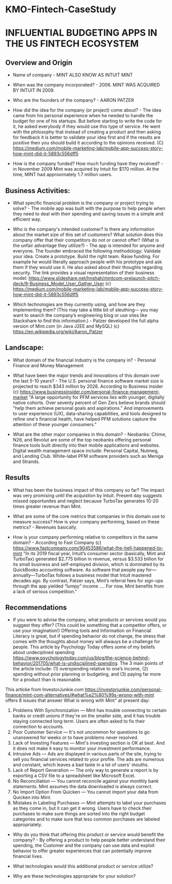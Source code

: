 # KMO-Fintech-CaseStudy
# INFLUENTIAL BUDGETING APPS IN THE US FINTECH ECOSYSTEM

## Overview and Origin

* Name of company - MINT ALSO KNOW AS INTUIT MINT

* When was the company incorporated? - 2006.  MINT WAS ACQUIRED BY INTUIT IN 2009.

* Who are the founders of the company? - AARON PATZER

* How did the idea for the company (or project) come about? - The idea came from his personal experience when he needed to handle the budget for one of his startups. But before starting to write the code for it, he asked everybody if they would use this type of service. He went with the philosophy that instead of creating a product and then asking for feedback it is better to validate your idea first and if the results are positive then you should build it according to the opinions received. (C) https://medium.com/mobile-marketing-lab/mobile-app-success-story-how-mint-did-it-5893c556dff5

* How is the company funded? How much funding have they received? - in November 2009 Mint was acquired by Intuit for $170 million.  At the time, MINT had approximately 1.7 million users.


## Business Activities:

* What specific financial problem is the company or project trying to solve? - The mobile app was built with the purpose to help people when they need to deal with their spending and saving issues in a simple and efficient way.

* Who is the company's intended customer?  Is there any information about the market size of this set of customers?
What solution does this company offer that their competitors do not or cannot offer? (What is the unfair advantage they utilize?) - The app is intended for anyone and everyone.  The founder embraced the following methodology:  Validate your idea.  Create a prototype.  Build the right team.  Raise funding.  For example he would literally approach people with his prototype and ask them if they would use it.  He also asked about their thoughts regarding security.  The link provides a visual representation of their business model: https://www.slideshare.net/hnshah/mintcom-prelaunch-pitch-deck/9-Business_Model_User_Gather_User (c) https://medium.com/mobile-marketing-lab/mobile-app-success-story-how-mint-did-it-5893c556dff5

* Which technologies are they currently using, and how are they implementing them? (This may take a little bit of sleuthing–– you may want to search the company’s engineering blog or use sites like Stackshare to find this information.) - Patzer developed the full alpha version of Mint.com (in Java J2EE and MySQL) (c) https://en.wikipedia.org/wiki/Aaron_Patzer


## Landscape:

* What domain of the financial industry is the company in? - Personal Finance and Money Management

* What have been the major trends and innovations of this domain over the last 5-10 years? - The U.S. personal finance software market size is projected to reach $343 million by 2026. According to Business insider (c) https://www.businessinsider.com/personal-finance-management-market "A large opportunity for PFM services lies with younger, digitally native cohorts. Over seventy percent of Gen Zers believe brands should "help them achieve personal goals and aspirations." And improvements to user experience (UX), data-sharing capabilities, and tools designed to refine one's financial health, have helped PFM solutions capture the attention of these younger consumers."

* What are the other major companies in this domain? - Neobanks: Chime, N26, and Revolut are some of the top neobanks offering personal finance tools built directly into their mobile applications and websites.  Digital wealth management space include: Personal Capital, Nutmeg, and Lending Club.  White-label PFM software providers such as Meniga and Strands.


## Results

* What has been the business impact of this company so far? The impact was very promising until the acquistion by Intuit.  Present day suggests missed opportunites and neglect because TurboTax generates 10-20 times greater revenue than Mint.

* What are some of the core metrics that companies in this domain use to measure success? How is your company performing, based on these metrics? - Revenues basically.

* How is your company performing relative to competitors in the same domain? - According to Fast Company (c) https://www.fastcompany.com/90453586/what-the-hell-happened-to-mint "In its 2019 fiscal year, Intuit’s consumer sector (basically, Mint and TurboTax) generated $2.775 billion in revenue, versus $3.533 billion for its small business and self-employed division, which is dominated by its QuickBooks accounting software.  As software that people pay for—annually—TurboTax follows a business model that Intuit mastered decades ago. By contrast, Patzer says, Mint’s referral fees for sign-ups through the app yielded “lumpy” income .... For now, Mint benefits from a lack of serious competition."


## Recommendations

* If you were to advise the company, what products or services would you suggest they offer? (This could be something that a competitor offers, or use your imagination!) Offering tools and Information on Financial Literacy is great, but if spending behavior do not change, the stress that comes with the thoughts about money will alwauys be a challenge for people.  This article by Psychology Today offers some of my beliefs about undeciplined spending https://www.psychologytoday.com/us/blog/the-science-behind-behavior/201705/what-is-undisciplined-spending.  The 3 main points of the article include:  (1) overspending relative to one’s income, (2) spending without prior planning or budgeting, and (3) paying far more for a product than is reasonable.

This articke from InvestorJunkie.com https://investorjunkie.com/personal-finance/mint-com-alternatives/#what%e2%80%99s-wrong-with-mint offers 8 issues that answer What is wrong with Mint" at present day:
1. Problems With Synchronization — Mint has trouble connecting to certain banks or credit unions if they're on the smaller side, and it has trouble staying connected long term. Users are often asked to fix their connection to accounts.
2. Poor Customer Service — It's not uncommon for questions to go unanswered for weeks or to have problems never resolved.
3. Lack of Investing Features — Mint's investing section is OK at best. And it does not make it easy to monitor your investment performance.
4. Intrusive Ads — Ads are displayed in various parts of the site, trying to sell you financial services related to your profile. The ads are numerous and constant, which leaves a bad taste in a lot of users' mouths.
5. Lack of Report Generation — The only way to generate a report is by exporting a CSV file to a spreadsheet like Microsoft Excel.
6. No Reconciliation — You cannot reconcile against your monthly bank statements. Mint assumes the data downloaded is always correct.
7. No Import Option From Quicken — You cannot import your data from Quicken into Mint.
8. Mistakes in Labeling Purchases — Mint attempts to label your purchases as they come in, but it can get it wrong. Users have to check their purchases to make sure things are sorted into the right budget categories and to make sure that less common purchases are labeled appropriately.

* Why do you think that offering this product or service would benefit the company? - By offering a product to help people better understand their spending, the Customer and the company can use data and exploit behavior to offer greater experiences that can potentially improve financial lives.

* What technologies would this additional product or service utilize?

* Why are these technologies appropriate for your solution?
